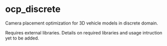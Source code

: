 # ocp_discrete
Camera placement optimization for 3D vehicle models in discrete domain.

Requires external libraries. Details on required libraries and usage intruction yet to be added.
